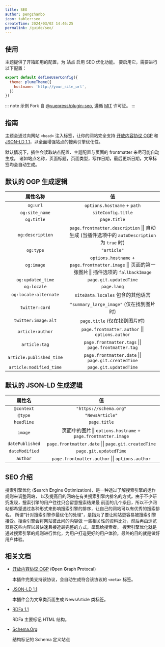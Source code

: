 ```yaml
---
title: SEO
author: pengzhanbo
icon: tabler:seo
createTime: 2024/03/02 14:46:25
permalink: /guide/seo/
---
```


## 使用

主题提供了开箱即用的配置，为 站点 启用 SEO 优化功能。
要启用它，需要进行以下配置：

```js
export default defineUserConfig({
  theme: plumeTheme({
    hostname: 'http://your_site_url',
  })
})
```

::: note
示例 Fork 自 [@vuepress/plugin-seo](https://ecosystem.vuejs.press/zh/plugins/seo/),
遵循 [MIT](https://github.com/vuepress/ecosystem/blob/main/LICENSE) 许可证。
:::

## 指南

主题会通过向网站 `<head>` 注入标签，让你的网站完全支持 [开放内容协议 OGP](https://ogp.me/)
和 [JSON-LD 1.1](https://www.w3.org/TR/json-ld-api/)，以全面增强站点的搜索引擎优化性。

默认情况下，插件会读取站点配置、主题配置与页面的 frontmatter 来尽可能自动生成。
诸如站点名称，页面标题，页面类型，写作日期，最后更新日期，文章标签均会自动生成。

## 默认的 OGP 生成逻辑

|         属性名称         |                                                 值                                                 |
| :----------------------: | :------------------------------------------------------------------------------------------------: |
|         `og:url`         |                                    `options.hostname` + `path`                                     |
|      `og:site_name`      |                                         `siteConfig.title`                                         |
|        `og:title`        |                                            `page.title`                                            |
|     `og:description`     |    `page.frontmatter.description` \|\| 自动生成 (当插件选项中的 `autoDescription` 为 `true` 时)    |
|        `og:type`         |                                            `"article"`                                             |
|        `og:image`        | `options.hostname` + `page.frontmatter.image` \|\| 页面的第一张图片\|\| 插件选项的 `fallbackImage` |
|    `og:updated_time`     |                                       `page.git.updatedTime`                                       |
|       `og:locale`        |                                            `page.lang`                                             |
|  `og:locale:alternate`   |                                 `siteData.locales` 包含的其他语言                                  |
|      `twitter:card`      |                              `"summary_large_image"` (仅在找到图片时)                              |
|   `twitter:image:alt`    |                                   `page.title` (仅在找到图片时)                                    |
|     `article:author`     |                          `page.frontmatter.author` \|\| `options.author`                           |
|      `article:tag`       |                        `page.frontmatter.tags` \|\| `page.frontmatter.tag`                         |
| `article:published_time` |                        `page.frontmatter.date` \|\| `page.git.createdTime`                         |
| `article:modified_time`  |                                       `page.git.updatedTime`                                       |

## 默认的 JSON-LD 生成逻辑

|     属性名      |                               值                               |
| :-------------: | :------------------------------------------------------------: |
|   `@context`    |                     `"https://schema.org"`                     |
|     `@type`     |                        `"NewsArticle"`                         |
|   `headline`    |                          `page.title`                          |
|     `image`     | 页面中的图片\|\| `options.hostname` + `page.frontmatter.image` |
| `datePublished` |      `page.frontmatter.date` \|\| `page.git.createdTime`       |
| `dateModified`  |                     `page.git.updatedTime`                     |
|    `author`     |        `page.frontmatter.author` \|\| `options.author`         |

## SEO 介绍

搜索引擎优化 (**S**earch **E**ngine **O**ptimization)，是一种透过了解搜索引擎的运作规则来调整网站，
以及提高目的网站在有关搜索引擎内排名的方式。由于不少研究发现，搜索引擎的用户往往只会留意搜索结果最
前面的几个条目，所以不少网站都希望透过各种形式来影响搜索引擎的排序，让自己的网站可以有优秀的搜索排名。
所谓“针对搜索引擎作最优化的处理”，是指为了要让网站更容易被搜索引擎接受。搜索引擎会将网站彼此间的内容做
一些相关性的资料比对，然后再由浏览器将这些内容以最快速且接近最完整的方式，呈现给搜索者。
搜索引擎优化就是通过搜索引擎的规则进行优化，为用户打造更好的用户体验，最终的目的就是做好用户体验。

## 相关文档

- [开放内容协议 OGP](https://ogp.me/) (**O**pen **G**raph **Pr**otocal)

  本插件完美支持该协议，会自动生成符合该协议的 `<meta>` 标签。

- [JSON-LD 1.1](https://www.w3.org/TR/json-ld-api/)

  本插件会为文章类页面生成 NewsArticle 类标签。

- [RDFa 1.1](https://www.w3.org/TR/rdfa-primer/)

  RDFa 主要标记 HTML 结构。

- [Schema.Org](https://schema.org/)

  结构标记的 Schema 定义站点
